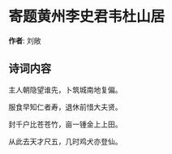 # 寄题黄州李史君韦杜山居

**作者**: 刘敞

## 诗词内容

主人朝隐望谁先，卜筑城南地复偏。

服食早知仁者寿，退休前惜大夫贤。

封千户比苍苍竹，亩一锺金上上田。

从此去天才尺五，几时鸡犬亦登仙。

